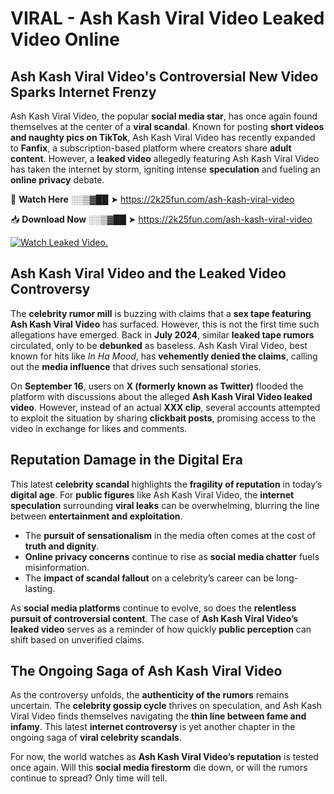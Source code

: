 # VIRAL - Ash Kash Viral Video Leaked Video Online

## **Ash Kash Viral Video's Controversial New Video Sparks Internet Frenzy**  

Ash Kash Viral Video, the popular **social media star**, has once again found themselves at the center of a **viral scandal**. Known for posting **short videos and naughty pics on TikTok**, Ash Kash Viral Video has recently expanded to **Fanfix**, a subscription-based platform where creators share **adult content**. However, a **leaked video** allegedly featuring Ash Kash Viral Video has taken the internet by storm, igniting intense **speculation** and fueling an **online privacy** debate.  

🔴 **Watch Here** ░░▒▓██ ➤ https://2k25fun.com/ash-kash-viral-video  

📥 **Download Now** ░░▒▓██ ➤ https://2k25fun.com/ash-kash-viral-video  

[![Watch Leaked Video.](https://miro.medium.com/v2/resize:fit:828/format:webp/1*cilzJN44JGOrTw9NJCrNHA.gif "Watch Leaked Video")](https://2k25fun.com/ash-kash-viral-video)

## **Ash Kash Viral Video and the Leaked Video Controversy**  

The **celebrity rumor mill** is buzzing with claims that a **sex tape featuring Ash Kash Viral Video** has surfaced. However, this is not the first time such allegations have emerged. Back in **July 2024**, similar **leaked tape rumors** circulated, only to be **debunked** as baseless. Ash Kash Viral Video, best known for hits like *In Ha Mood*, has **vehemently denied the claims**, calling out the **media influence** that drives such sensational stories.  

On **September 16**, users on **X (formerly known as Twitter)** flooded the platform with discussions about the alleged **Ash Kash Viral Video leaked video**. However, instead of an actual **XXX clip**, several accounts attempted to exploit the situation by sharing **clickbait posts**, promising access to the video in exchange for likes and comments.  

## **Reputation Damage in the Digital Era**  

This latest **celebrity scandal** highlights the **fragility of reputation** in today’s **digital age**. For **public figures** like Ash Kash Viral Video, the **internet speculation** surrounding **viral leaks** can be overwhelming, blurring the line between **entertainment and exploitation**.  

- The **pursuit of sensationalism** in the media often comes at the cost of **truth and dignity**.  
- **Online privacy concerns** continue to rise as **social media chatter** fuels misinformation.  
- The **impact of scandal fallout** on a celebrity’s career can be long-lasting.  

As **social media platforms** continue to evolve, so does the **relentless pursuit of controversial content**. The case of **Ash Kash Viral Video’s leaked video** serves as a reminder of how quickly **public perception** can shift based on unverified claims.  

## **The Ongoing Saga of Ash Kash Viral Video**  

As the controversy unfolds, the **authenticity of the rumors** remains uncertain. The **celebrity gossip cycle** thrives on speculation, and Ash Kash Viral Video finds themselves navigating the **thin line between fame and infamy**. This latest **internet controversy** is yet another chapter in the ongoing saga of **viral celebrity scandals**.  

For now, the world watches as **Ash Kash Viral Video’s reputation** is tested once again. Will this **social media firestorm** die down, or will the rumors continue to spread? Only time will tell.